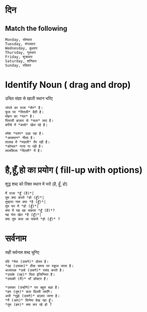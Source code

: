 # दिन 

## Match the following


```
Monday, सोमवार 
Tuesday, मंगलवार 
Wednesday, बुधवार 
Thursday, गुरूवार 
Friday, शुक्रवार 
Saturday, शनिवार 
Sunday, रविवार
```

# Identify Noun ( drag and drop)

उचित संज्ञा से खाली स्थान भरिए 

```
जंगले का राजा *शेर* है। 
फूल पर *तितली* बैठी है। 
मोहन का *घर* है। 
पिताजी बाज़ार से *फल* लाए है। 
बगीचे में *बच्चे* खेल रहे है। 
```

```
रमेश *पतंग* उड़ा रहा है। 
*आसमान* नीला है। 
तालाब में *मछली* तैर रही है। 
*कोयल* गाना गा रही है। 
लालकिला *दिल्ली* में है। 
```

# है,हूँ,हो का प्रयोग ( fill-up with options)

शुद्ध शब्द को रिक्त स्थान में भरो (है, हूँ, हो)

```
मैं राजा *हूँ (है)*|
तुम क्या करते *हो (हूँ)*|
तुम्हारा नाम क्या *है (हूँ)*|
तुम घर में *हो (हूँ)*|
क्या में यह खा सकता *हूँ (है)*?
यह मेरा खेत *है (हूँ)*|
क्या तुम कल आ सकते *हो (हूँ)* ?
```

# सर्वनाम 

सही सर्वनाम शब्द चुनिए 

```
रवि *मेरा (उसने)* दोस्त है। 
*वह (उसका)* ठीक समय पर स्कूल जाता है। 
अध्यापक *उसे (उसने)* पसंद करते है। 
*उसके (वह)* पिता इंजिनियर हैं। 
*उसकी (मैं)* माँ डॉक्टर हैं। 
```

```
*उसका (उन्होंने)* घर बहुत बड़ा है। 
*हम (तुम)* कल दिल्ली जाएँगे। 
अभी *मुझे (उसने)* बाज़ार जाना है। 
*मैं (आप)* सिनेमा देख रहा हूँ। 
*तुम (हम)* क्या कर रहे हो ?
```


